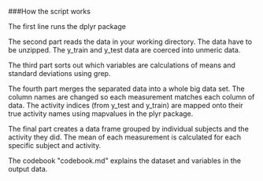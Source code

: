 ###How the script works

The first line runs the dplyr package

The second part reads the data in your working directory. The data have to be unzipped.
The y_train and y_test data are coerced into unmeric data.

The third part sorts out which variables are calculations of means and standard deviations using grep.

The fourth part merges the separated data into a whole big data set.
The column names are changed so each measurement matches each column of data.
The activity indices (from y_test and y_train) are mapped onto their true activity names using mapvalues in the plyr package.

The final part creates a data frame grouped by individual subjects and the activity they did.
The mean of each measurement is calculated for each specific subject and activity.


The codebook "codebook.md" explains the dataset and variables in the output data.